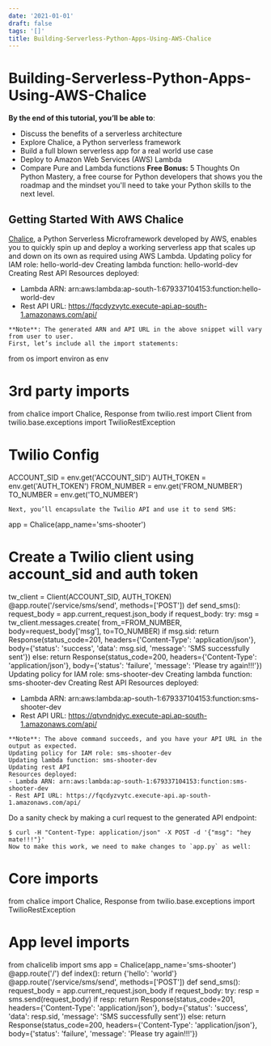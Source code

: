 ```yaml
---
date: '2021-01-01'
draft: false
tags: '[]'
title: Building-Serverless-Python-Apps-Using-AWS-Chalice
---
```


# Building-Serverless-Python-Apps-Using-AWS-Chalice

**By the end of this tutorial, you’ll be able to**:
- Discuss the benefits of a serverless architecture
- Explore Chalice, a Python serverless framework
- Build a full blown serverless app for a real world use case
- Deploy to Amazon Web Services (AWS) Lambda
- Compare Pure and Lambda functions
**Free Bonus:** 5 Thoughts On Python Mastery, a free course for Python developers that shows you the roadmap and the mindset you'll need to take your Python skills to the next level.
## Getting Started With AWS Chalice
[Chalice](https://github.com/aws/chalice/), a Python Serverless Microframework developed by AWS, enables you to quickly spin up and deploy a working serverless app that scales up and down on its own as required using AWS Lambda.
Updating policy for IAM role: hello-world-dev
Creating lambda function: hello-world-dev
Creating Rest API
Resources deployed:
- Lambda ARN: arn:aws:lambda:ap-south-1:679337104153:function:hello-world-dev
- Rest API URL: https://fqcdyzvytc.execute-api.ap-south-1.amazonaws.com/api/
```
**Note**: The generated ARN and API URL in the above snippet will vary from user to user.
First, let’s include all the import statements:
```
from os import environ as env
# 3rd party imports
from chalice import Chalice, Response
from twilio.rest import Client
from twilio.base.exceptions import TwilioRestException
# Twilio Config
ACCOUNT_SID = env.get('ACCOUNT_SID')
AUTH_TOKEN = env.get('AUTH_TOKEN')
FROM_NUMBER = env.get('FROM_NUMBER')
TO_NUMBER = env.get('TO_NUMBER')
```
Next, you’ll encapsulate the Twilio API and use it to send SMS:
```
app = Chalice(app_name='sms-shooter')
# Create a Twilio client using account_sid and auth token
tw_client = Client(ACCOUNT_SID, AUTH_TOKEN)
@app.route('/service/sms/send', methods=['POST'])
def send_sms():
request_body = app.current_request.json_body
if request_body:
try:
msg = tw_client.messages.create(
from_=FROM_NUMBER,
body=request_body['msg'],
to=TO_NUMBER)
if msg.sid:
return Response(status_code=201,
headers={'Content-Type': 'application/json'},
body={'status': 'success',
'data': msg.sid,
'message': 'SMS successfully sent'})
else:
return Response(status_code=200,
headers={'Content-Type': 'application/json'},
body={'status': 'failure',
'message': 'Please try again!!!'})
Updating policy for IAM role: sms-shooter-dev
Creating lambda function: sms-shooter-dev
Creating Rest API
Resources deployed:
- Lambda ARN: arn:aws:lambda:ap-south-1:679337104153:function:sms-shooter-dev
- Rest API URL: https://qtvndnjdyc.execute-api.ap-south-1.amazonaws.com/api/
```
**Note**: The above command succeeds, and you have your API URL in the output as expected.
Updating policy for IAM role: sms-shooter-dev
Updating lambda function: sms-shooter-dev
Updating rest API
Resources deployed:
- Lambda ARN: arn:aws:lambda:ap-south-1:679337104153:function:sms-shooter-dev
- Rest API URL: https://fqcdyzvytc.execute-api.ap-south-1.amazonaws.com/api/
```
Do a sanity check by making a curl request to the generated API endpoint:
```
$ curl -H "Content-Type: application/json" -X POST -d '{"msg": "hey mate!!!"}'
Now to make this work, we need to make changes to `app.py` as well:
```
# Core imports
from chalice import Chalice, Response
from twilio.base.exceptions import TwilioRestException
# App level imports
from chalicelib import sms
app = Chalice(app_name='sms-shooter')
@app.route('/')
def index():
return {'hello': 'world'}
@app.route('/service/sms/send', methods=['POST'])
def send_sms():
request_body = app.current_request.json_body
if request_body:
try:
resp = sms.send(request_body)
if resp:
return Response(status_code=201,
headers={'Content-Type': 'application/json'},
body={'status': 'success',
'data': resp.sid,
'message': 'SMS successfully sent'})
else:
return Response(status_code=200,
headers={'Content-Type': 'application/json'},
body={'status': 'failure',
'message': 'Please try again!!!'})
